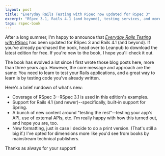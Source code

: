 ```yaml
---
layout: post
title: "Everyday Rails Testing with RSpec now updated for RSpec 3"
excerpt: "RSpec 3.1, Rails 4.1 (and beyond), testing services, and more: Here's what's new."
tags: rspec-book
---
```


After a long summer, I'm happy to announce that *[Everyday Rails Testing with RSpec](https://leanpub.com/everydayrailsrspec)* has been updated for RSpec 3 and Rails 4.1 (and beyond). If you've already purchased the book, head over to Leanpub to download the latest edition for free. If you're new to the book, I hope you'll check it out.

The book has evolved a lot since I first wrote those blog posts here, more than three years ago. However, the core message and approach are the same: You need to learn to test your Rails applications, and a great way to learn is by testing code you've already written.

Here's a brief rundown of what's new:

- Coverage of RSpec 3--RSpec 3.1 is used in this edition's examples.
- Support for Rails 4.1 (and newer)--specifically, built-in support for Spring.
- A bunch of new content around "testing the rest"--testing your app's API, use of external APIs, etc. I'm really happy with how this turned out, and hope you are, too.
- New formatting, just in case I decide to do a print version. (That's still a big if.) I've opted for dimensions more like you'd see from books by mainstream technical publishers.

Thanks as always for your support!
